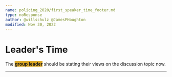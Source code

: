 ```yaml
---
name: policing_2020/first_speaker_time_footer.md
type: noResponse
author: @willschulz @JamesPHoughton
modified: Nov 30, 2022
---
```


# Leader's Time

The <span style = "background-color:goldenrod">**group leader**</span> should be stating their views on the discussion topic now.

---
